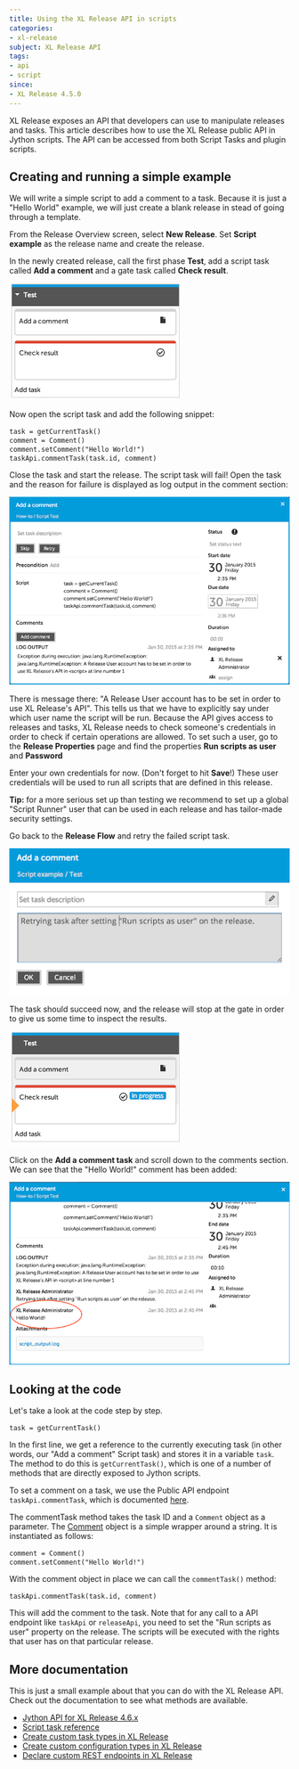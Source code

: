 ```yaml
---
title: Using the XL Release API in scripts
categories:
- xl-release
subject: XL Release API
tags:
- api
- script
since:
- XL Release 4.5.0
---
```


XL Release exposes an API that developers can use to manipulate releases and tasks.
This article describes how to use the XL Release public API in Jython scripts. The API can be accessed from both Script Tasks and plugin scripts. 

## Creating and running a simple example

We will write a simple script to add a comment to a task. Because it is just a "Hello World" example, we will just create a blank release in stead of going through a template.

From the Release Overview screen, select **New Release**. Set **Script example** as the release name and create the release.

In the newly created release, call the first phase **Test**, add a script task called **Add a comment** and a gate task called **Check result**.

![Script test tasks](../images/script-test/phase.png)

Now open the script task and add the following snippet:

    task = getCurrentTask()
    comment = Comment()
    comment.setComment("Hello World!")
    taskApi.commentTask(task.id, comment)

Close the task and start the release. 
The script task will fail! Open the task and the reason for failure is displayed as log output in the comment section:

![Script test tasks](../images/script-test/no-run-as-user.png)

There is message there: "A Release User account has to be set in order to use XL Release's API". This tells us that we have to explicitly say under which user name the script will be run. Because the API gives access to releases and tasks, XL Release needs to check someone's credentials in order to check if certain operations are allowed. To set such a user, go to the **Release Properties** page and find the properties **Run scripts as user** and **Password**

Enter your own credentials for now. (Don't forget to hit **Save**!) These user credentials will be used to run all scripts that are defined in this release. 

**Tip:** for a more serious set up than testing we recommend to set up a global "Script Runner" user that can be used in each release and has tailor-made security settings.

Go back to the **Release Flow** and retry the failed script task.

![Script test tasks](../images/script-test/retry.png)

The task should succeed now, and the release will stop at the gate in order to give us some time to inspect the results.

![Script test tasks](../images/script-test/check-result.png)

Click on the **Add a comment task** and scroll down to the comments section. We can see that the "Hello World!" comment has been added:

![Script test tasks](../images/script-test/hello-world.png)

## Looking at the code

Let's take a look at the code step by step.

    task = getCurrentTask()

In the first line, we get a reference to the currently executing task (in other words, our "Add a comment" Script task) and stores it in a variable `task`. The method to do this is `getCurrentTask()`, which is one of a number of methods that are directly exposed to Jython scripts.

To set a comment on a task, we use the Public API endpoint `taskApi.commentTask`, which is documented [here](/jython-docs/#!/xl-release/4.6.x//service/com.xebialabs.xlrelease.api.v1.TaskApi).

The commentTask method takes the task ID and a `Comment` object as a parameter. The [Comment](/jython-docs/#!/xl-release/4.6.x//service/com.xebialabs.xlrelease.api.v1.forms.Comment) object is a simple wrapper around a string. It is instantiated as follows:

    comment = Comment()
    comment.setComment("Hello World!")

With the comment object in place we can call the `commentTask()` method:
  
    taskApi.commentTask(task.id, comment)

This will add the comment to the task. Note that for any call to a API endpoint like `taskApi` or `releaseApi`, you need to set the "Run scripts as user" property on the release. The scripts will be executed with the rights that user has on that particular release.

## More documentation

This is just a small example about that you can do with the XL Release API. Check out the documentation to see what methods are available.

* [Jython API for XL Release 4.6.x](/jython-docs/#!/xl-release/4.6.x/)
* [Script task reference](/xl-release/how-to/create-a-script-task.html)
* [Create custom task types in XL Release](/xl-release/how-to/create-custom-task-types-in-xl-release.html)
* [Create custom configuration types in XL Release](/xl-release/how-to/create-custom-configuration-types-in-xl-release.html)
* [Declare custom REST endpoints in XL Release](/xl-release/how-to/declare-custom-rest-endpoints-in-xl-release.html)
